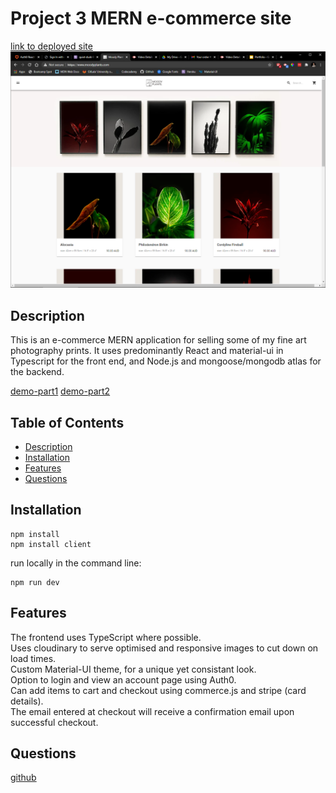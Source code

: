 # Project 3 MERN e-commerce site
 
[link to deployed site](https://quiet-dusk-93728.herokuapp.com//)
![screenshot](/screenshots/main.png)
## Description
This is an e-commerce MERN application for selling some of my fine art photography prints. It uses predominantly  React and material-ui in Typescript for the front end, and Node.js and mongoose/mongodb atlas for the backend.

[demo-part1](/https://youtu.be/_ncm5kktgQM)
[demo-part2](/https://youtu.be/XsBJtyVZzlk)



## Table of Contents
* [Description](#Description)
* [Installation](#Installation)
* [Features](#Features)
* [Questions](#Questions)
## Installation
```
npm install
npm install client

```

run locally in the command line:
``` 
npm run dev
```
## Features 
The frontend uses TypeScript where possible.    
Uses cloudinary to serve optimised and responsive images to cut down on load times.    
Custom Material-UI theme, for a unique yet consistant look.  
Option to login and view an account page using Auth0.    
Can add items to cart and checkout using commerce.js and stripe (card details).    
The email entered at checkout will receive a confirmation email upon successful checkout.
    


## Questions
[github](https://github.com/nick75mowbray)
